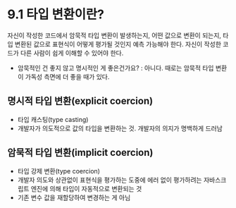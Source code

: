 # 9.1 타입 변환이란?

자신이 작성한 코드에서 암묵적 타입 변환이 발생하는지, 어떤 값으로 변환이 되는지, 타입 변환된 값으로 표현식이 어떻게 평가될 것인지 예측 가능해야 한다. 자신이 작성한 코드가 다른 사람이 쉽게 이해할 수 있어야 한다.

- 암묵적인 건 좋지 않고 명시적인 게 좋은건가요? : 아니다. 때로는 암묵적 타입 변환이 가독성 측면에 더 좋을 때가 있다.

## 명시적 타입 변환(explicit coercion)

- 타입 캐스팅(type casting)
- 개발자가 의도적으로 값의 타입을 변환하는 것. 개발자의 의지가 명백하게 드러남

## 암묵적 타입 변환(implicit coercion)

- 타입 강제 변환(type coercion)
- 개발자 의도와 상관없이 표현식을 평가하는 도중에 에러 없이 평가하려는 자바스크립트 엔진에 의해 타입이 자동적으로 변환되는 것
- 기존 변수 값을 재할당하여 변경하는 게 아님
